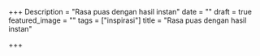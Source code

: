 +++
Description = "Rasa puas dengan hasil instan"
date = ""
draft = true
featured_image = ""
tags = ["inspirasi"]
title = "Rasa puas dengan hasil instan"

+++
